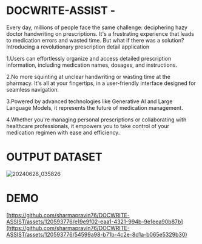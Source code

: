 # DOCWRITE-ASSIST -
Every day, millions of people face the same challenge: deciphering hazy doctor handwriting on prescriptions. 
It's a frustrating experience that leads to medication errors and wasted time. But what if there was a solution? Introducing a revolutionary prescription detail application 

1.Users can effortlessly organize and access detailed prescription information, including medication names, dosages, and instructions.

2.No more squinting at unclear handwriting or wasting time at the pharmacy. It's all at your fingertips, in a user-friendly interface designed for seamless navigation. 

3.Powered by advanced technologies like Generative AI and Large Language Models, it represents the future of medication management.

4.Whether you're managing personal prescriptions or collaborating with healthcare professionals, it empowers you to take control of your medication regimen with ease and 
  efficiency.

# OUTPUT DATASET
![20240628_035826](https://github.com/sharmapravin76/DOCWRITE-ASSIST/assets/120593776/e229ed59-9cc6-4b29-853b-6a7c5f04e01e)

# DEMO
[https://github.com/sharmapravin76/DOCWRITE-ASSIST/assets/120593776/e19e9f02-eaa1-4321-994b-9e1eea90b87b](https://github.com/sharmapravin76/DOCWRITE-ASSIST/assets/120593776/54599a98-b71b-4c2e-8d1a-b065e5329b30)
